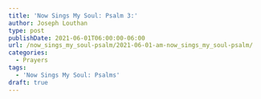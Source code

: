 ```yaml
---
title: 'Now Sings My Soul: Psalm 3:'
author: Joseph Louthan
type: post
publishDate: 2021-06-01T06:00:00-06:00
url: /now_sings_my_soul-psalm/2021-06-01-am-now_sings_my_soul-psalm/
categories:
  - Prayers
tags:
  - 'Now Sings My Soul: Psalms'
draft: true
---
```

<pre>
<div style="font-variant: small-caps;">

</div>

</pre>
